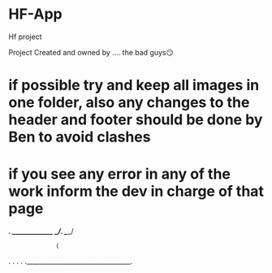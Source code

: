 # HF-App
Hf project 

Project Created and owned by .... the bad guys😏


# if possible try and keep all images in one folder, also any changes to the header and footer should be done by Ben to avoid clashes

# if you see any error in any of the work inform the dev in charge of that page



___________.                 ____________ 
 \_______/.                    \_______/

                 (


.                                    .
 .                                  .
  .________________________________.
